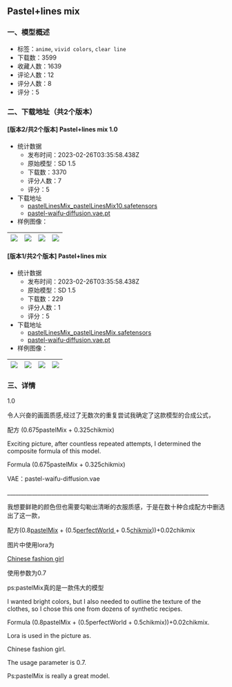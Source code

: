 ## Pastel+lines mix
### 一、模型概述

- 标签：`anime`, `vivid colors`, `clear line`
- 下载数：3599
- 收藏人数：1639
- 评论人数：12
- 评分人数：8
- 评分：5

### 二、下载地址（共2个版本）

#### [版本2/共2个版本] Pastel+lines mix 1.0

- 统计数据
  - 发布时间：2023-02-26T03:35:58.438Z
  - 原始模型：SD 1.5
  - 下载数：3370
  - 评分人数：7
  - 评分：5
- 下载地址
  - [pastelLinesMix_pastelLinesMix10.safetensors](https://civitai.com/api/download/models/15030)
  - [pastel-waifu-diffusion.vae.pt](https://civitai.com/api/download/models/15030?type=VAE&format=Other)
- 样例图像：

| <img src="https://image.civitai.com/xG1nkqKTMzGDvpLrqFT7WA/d1d08761-1e7c-4f57-e415-0a5b2672b800/width=450/147682.jpeg" /> | <img src="https://image.civitai.com/xG1nkqKTMzGDvpLrqFT7WA/30e85f39-63d4-4982-33cd-32c241a7c100/width=450/147681.jpeg" /> | <img src="https://image.civitai.com/xG1nkqKTMzGDvpLrqFT7WA/624fa094-8acf-4786-66d2-fb169b02f800/width=450/147679.jpeg" /> | <img src="https://image.civitai.com/xG1nkqKTMzGDvpLrqFT7WA/90f7c7c6-c902-4891-06d5-25c2807c7800/width=450/147677.jpeg" /> |
| ---- | ---- | ---- | ---- |

#### [版本1/共2个版本] Pastel+lines mix

- 统计数据
  - 发布时间：2023-02-26T03:35:58.438Z
  - 原始模型：SD 1.5
  - 下载数：229
  - 评分人数：1
  - 评分：5
- 下载地址
  - [pastelLinesMix_pastelLinesMix.safetensors](https://civitai.com/api/download/models/14798)
  - [pastel-waifu-diffusion.vae.pt](https://civitai.com/api/download/models/14798?type=VAE&format=Other)
- 样例图像：

| <img src="https://image.civitai.com/xG1nkqKTMzGDvpLrqFT7WA/eb90113c-3d1d-4011-3d44-10d4bed3ac00/width=450/146196.jpeg" /> | <img src="https://image.civitai.com/xG1nkqKTMzGDvpLrqFT7WA/ba85c29b-0369-4687-42c6-b6dd9d0ce900/width=450/146130.jpeg" /> | <img src="https://image.civitai.com/xG1nkqKTMzGDvpLrqFT7WA/ec6f28ee-1a67-4726-371b-a4b3bdcc3600/width=450/146122.jpeg" /> | <img src="https://image.civitai.com/xG1nkqKTMzGDvpLrqFT7WA/a25fa78f-4a2c-4c2f-8909-c84ad7a51200/width=450/146123.jpeg" /> |
| ---- | ---- | ---- | ---- |


### 三、详情
<p>1.0</p><p>令人兴奋的画面质感,经过了无数次的重复尝试我确定了这款模型的合成公式，</p><p>配方 (0.675pastelMix + 0.325chikmix)</p><p>Exciting picture, after countless repeated attempts, I determined the composite formula of this model.</p><p>Formula (0.675pastelMix + 0.325chikmix)</p><p>VAE：pastel-waifu-diffusion.vae</p><p>_________________________________________________________________________</p><p>我想要鲜艳的颜色但也需要勾勒出清晰的衣服质感，于是在数十种合成配方中删选出了这一款，</p><p>配方(0.8<a target="_blank" rel="ugc" href="https://civitai.com/models/5414/pastel-mix-stylized-anime-model">pastelMix</a> + (0.5<a target="_blank" rel="ugc" href="https://civitai.com/models/8281/perfect-world">perfectWorld </a>+ 0.5<a target="_blank" rel="ugc" href="https://civitai.com/models/9871/chikmix">chikmix</a>))+0.02chikmix</p><p>图片中使用lora为</p><p><a target="_blank" rel="ugc" href="https://civitai.com/models/11218/chinese-fashion-girl">Chinese fashion girl</a></p><p>使用参数为0.7</p><p>ps:pastelMix真的是一款伟大的模型</p><p>I wanted bright colors, but I also needed to outline the texture of the clothes, so I chose this one from dozens of synthetic recipes.</p><p>Formula (0.8pastelMix + (0.5perfectWorld + 0.5chikmix))+0.02chikmix.</p><p>Lora is used in the picture as.</p><p>Chinese fashion girl.</p><p>The usage parameter is 0.7.</p><p>Ps:pastelMix is really a great model.</p>